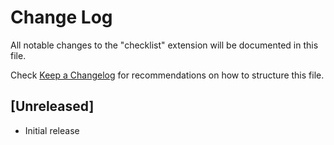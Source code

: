 # Change Log

All notable changes to the "checklist" extension will be documented in this file.

Check [Keep a Changelog](http://keepachangelog.com/) for recommendations on how to structure this file.

## [Unreleased]

- Initial release